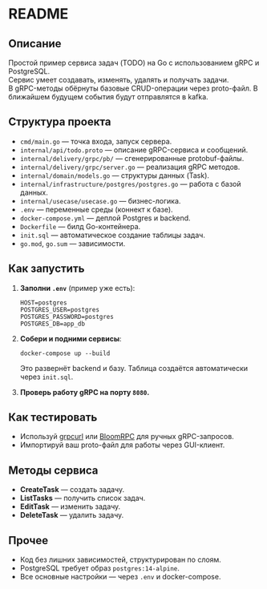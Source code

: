 # README

## Описание

Простой пример сервиса задач (TODO) на Go с использованием gRPC и PostgreSQL.  
Сервис умеет создавать, изменять, удалять и получать задачи.  
В gRPC-методы обёрнуты базовые CRUD-операции через proto-файл.
В ближайшем будущем события будут отправлятся в kafka.



## Структура проекта

- `cmd/main.go` — точка входа, запуск сервера.
- `internal/api/todo.proto` — описание gRPC-сервиса и сообщений.
- `internal/delivery/grpc/pb/` — сгенерированные protobuf-файлы.
- `internal/delivery/grpc/server.go` — реализация gRPC методов.
- `internal/domain/models.go` — структуры данных (Task).
- `internal/infrastructure/postgres/postgres.go` — работа с базой данных.
- `internal/usecase/usecase.go` — бизнес-логика.
- `.env` — переменные среды (коннект к базе).
- `docker-compose.yml` — деплой Postgres и backend.
- `Dockerfile` — билд Go-контейнера.
- `init.sql` — автоматическое создание таблицы задач.
- `go.mod`, `go.sum` — зависимости.



## Как запустить

1. **Заполни `.env`** (пример уже есть):
    ```
    HOST=postgres
    POSTGRES_USER=postgres
    POSTGRES_PASSWORD=postgres
    POSTGRES_DB=app_db
    ```
2. **Собери и подними сервисы**:
    ```
    docker-compose up --build
    ```
    Это развернёт backend и базу. Таблица создаётся автоматически через `init.sql`.

3. **Проверь работу gRPC на порту `8080`.**


## Как тестировать

- Используй [grpcurl](https://github.com/fullstorydev/grpcurl) или [BloomRPC](https://bloomrpc.com/) для ручных gRPC-запросов.
- Импортируй ваш proto-файл для работы через GUI-клиент.



## Методы сервиса

- **CreateTask** — создать задачу.
- **ListTasks** — получить список задач.
- **EditTask** — изменить задачу.
- **DeleteTask** — удалить задачу.


## Прочее

- Код без лишних зависимостей, структурирован по слоям.
- PostgreSQL требует образ `postgres:14-alpine`.
- Все основные настройки — через `.env` и docker-compose.

